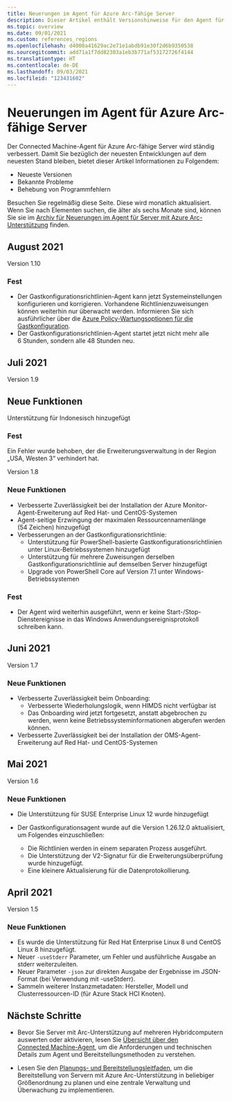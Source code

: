 ```yaml
---
title: Neuerungen im Agent für Azure Arc-fähige Server
description: Dieser Artikel enthält Versionshinweise für den Agent für Azure Arc-fähige Server. Für viele der zusammengefassten Issues werden Links zu ausführlicheren Informationen bereitgestellt.
ms.topic: overview
ms.date: 09/01/2021
ms.custom: references_regions
ms.openlocfilehash: d4008a41629ac2e71e1abdb91e30f2d6b9350538
ms.sourcegitcommit: add71a1f7dd82303a1eb3b771af53172726f4144
ms.translationtype: HT
ms.contentlocale: de-DE
ms.lasthandoff: 09/03/2021
ms.locfileid: "123431602"
---
```

# <a name="whats-new-with-azure-arc-enabled-servers-agent"></a>Neuerungen im Agent für Azure Arc-fähige Server

Der Connected Machine-Agent für Azure Arc-fähige Server wird ständig verbessert. Damit Sie bezüglich der neuesten Entwicklungen auf dem neuesten Stand bleiben, bietet dieser Artikel Informationen zu Folgendem:

- Neueste Versionen
- Bekannte Probleme
- Behebung von Programmfehlern

Besuchen Sie regelmäßig diese Seite. Diese wird monatlich aktualisiert. Wenn Sie nach Elementen suchen, die älter als sechs Monate sind, können Sie sie im [Archiv für Neuerungen im Agent für Server mit Azure Arc-Unterstützung](agent-release-notes-archive.md) finden.

## <a name="august-2021"></a>August 2021

Version 1.10

### <a name="fixed"></a>Fest

- Der Gastkonfigurationsrichtlinien-Agent kann jetzt Systemeinstellungen konfigurieren und korrigieren. Vorhandene Richtlinienzuweisungen können weiterhin nur überwacht werden. Informieren Sie sich ausführlicher über die [Azure Policy-Wartungsoptionen für die Gastkonfiguration](../../governance/policy/concepts/guest-configuration-policy-effects.md).
- Der Gastkonfigurationsrichtlinien-Agent startet jetzt nicht mehr alle 6 Stunden, sondern alle 48 Stunden neu.

## <a name="july-2021"></a>Juli 2021

Version 1.9

## <a name="new-features"></a>Neue Funktionen

Unterstützung für Indonesisch hinzugefügt

### <a name="fixed"></a>Fest

Ein Fehler wurde behoben, der die Erweiterungsverwaltung in der Region „USA, Westen 3“ verhindert hat.

Version 1.8

### <a name="new-features"></a>Neue Funktionen

- Verbesserte Zuverlässigkeit bei der Installation der Azure Monitor-Agent-Erweiterung auf Red Hat- und CentOS-Systemen
- Agent-seitige Erzwingung der maximalen Ressourcennamenlänge (54 Zeichen) hinzugefügt
- Verbesserungen an der Gastkonfigurationsrichtlinie:
  - Unterstützung für PowerShell-basierte Gastkonfigurationsrichtlinien unter Linux-Betriebssystemen hinzugefügt
  - Unterstützung für mehrere Zuweisungen derselben Gastkonfigurationsrichtlinie auf demselben Server hinzugefügt
  - Upgrade von PowerShell Core auf Version 7.1 unter Windows-Betriebssystemen

### <a name="fixed"></a>Fest

- Der Agent wird weiterhin ausgeführt, wenn er keine Start-/Stop-Dienstereignisse in das Windows Anwendungsereignisprotokoll schreiben kann.

## <a name="june-2021"></a>Juni 2021

Version 1.7

### <a name="new-features"></a>Neue Funktionen

- Verbesserte Zuverlässigkeit beim Onboarding:
  - Verbesserte Wiederholungslogik, wenn HIMDS nicht verfügbar ist
  - Das Onboarding wird jetzt fortgesetzt, anstatt abgebrochen zu werden, wenn keine Betriebssysteminformationen abgerufen werden können.
- Verbesserte Zuverlässigkeit bei der Installation der OMS-Agent-Erweiterung auf Red Hat- und CentOS-Systemen

## <a name="may-2021"></a>Mai 2021

Version 1.6

### <a name="new-features"></a>Neue Funktionen

- Die Unterstützung für SUSE Enterprise Linux 12 wurde hinzugefügt
- Der Gastkonfigurationsagent wurde auf die Version 1.26.12.0 aktualisiert, um Folgendes einzuschließen:

   - Die Richtlinien werden in einem separaten Prozess ausgeführt.
   - Die Unterstützung der V2-Signatur für die Erweiterungsüberprüfung wurde hinzugefügt.
   - Eine kleinere Aktualisierung für die Datenprotokollierung.

## <a name="april-2021"></a>April 2021

Version 1.5

### <a name="new-features"></a>Neue Funktionen

- Es wurde die Unterstützung für Red Hat Enterprise Linux 8 und CentOS Linux 8 hinzugefügt.
- Neuer `-useStderr` Parameter, um Fehler und ausführliche Ausgabe an stderr weiterzuleiten.
- Neuer Parameter `-json` zur direkten Ausgabe der Ergebnisse im JSON-Format (bei Verwendung mit -useStderr).
- Sammeln weiterer Instanzmetadaten: Hersteller, Modell und Clusterressourcen-ID (für Azure Stack HCI Knoten).
 
## <a name="next-steps"></a>Nächste Schritte

- Bevor Sie Server mit Arc-Unterstützung auf mehreren Hybridcomputern auswerten oder aktivieren, lesen Sie [Übersicht über den Connected Machine-Agent](agent-overview.md), um die Anforderungen und technischen Details zum Agent und Bereitstellungsmethoden zu verstehen.

- Lesen Sie den [Planungs- und Bereitstellungsleitfaden](plan-at-scale-deployment.md), um die Bereitstellung von Servern mit Azure Arc-Unterstützung in beliebiger Größenordnung zu planen und eine zentrale Verwaltung und Überwachung zu implementieren.
